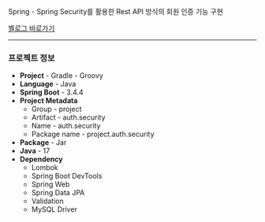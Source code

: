Spring - Spring Security를 활용한 Rest API 방식의 회원 인증 기능 구현

[벨로그 바로가기](https://velog.io/@kdk604/Spring-%EB%A1%9C%EA%B7%B8%EC%9D%B8-%EA%B5%AC%ED%98%84-2-2-Spring-Security-Rest-API)

---
### 프로젝트 정보

- **Project** - Gradle - Groovy
- **Language** - Java
- **Spring Boot** - 3.4.4
- **Project Metadata**
  - Group - project
  - Artifact - auth.security
  - Name - auth.security
  - Package name - project.auth.security
- **Package** - Jar
- **Java** - 17
- **Dependency**
  - Lombok
  - Spring Boot DevTools
  - Spring Web
  - Spring Data JPA
  - Validation
  - MySQL Driver

